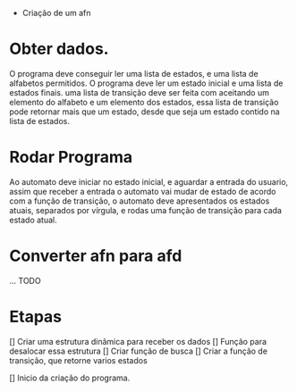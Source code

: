 * Criação de um afn

# Obter dados.
O programa deve conseguir ler uma lista de estados,
e uma lista de alfabetos permitidos. O programa 
deve ler um estado inicial e uma lista de estados
finais. uma lista de transição deve ser feita
com aceitando um elemento do alfabeto e um elemento
dos estados, essa lista de transição pode retornar
mais que um estado, desde que seja um estado contido
na lista de estados.

# Rodar Programa
Ao automato deve iniciar no estado inicial, e aguardar
a entrada do usuario, assim que receber a entrada
o automato vai mudar de estado de acordo com a função
de transição, o automato deve apresentados os estados
atuais, separados por vírgula, e rodas uma função de
transição para cada estado atual.

# Converter afn para afd
... TODO

# Etapas

[] Criar uma estrutura dinâmica para receber os dados
[] Função para desalocar essa estrutura
[] Criar função de busca 
[] Criar a função de transição, que retorne varios 
estados

[] Inicio da criação do programa.


